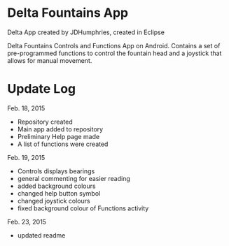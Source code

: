# Delta Fountains App

Delta App created by JDHumphries, created in Eclipse

Delta Fountains Controls and Functions App on Android. Contains a set of pre-programmed functions to control the fountain head and a joystick that allows for manual movement. 


# Update Log

Feb. 18, 2015
 - Repository created
 - Main app added to repository
 - Preliminary Help page made
 - A list of functions were created

Feb. 19, 2015
 - Controls displays bearings
 - general commenting for easier reading
 - added background colours
 - changed help button symbol
 - changed joystick colours
 - fixed background colour of Functions activity

Feb. 23, 2015
 - updated readme 
